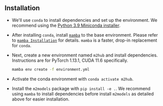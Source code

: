 ## Installation

- We'll use `conda` to install dependencies and set up the environment.
We recommend using the [Python 3.9 Miniconda installer](https://docs.conda.io/en/latest/miniconda.html#linux-installers).
- After installing `conda`, install [`mamba`](https://mamba.readthedocs.io/en/latest/) to the base environment. Please refer to [`mamba Installation`](https://mamba.readthedocs.io/en/latest/installation.html) for details. `mamba` is a faster, drop-in replacement for `conda`.

- Next, create a new environment named `m2hub` and install dependencies. Instructions are for PyTorch 1.13.1, CUDA 11.6 specifically.
    ```bash
    mamba env create -f environment.yml
    ```

- Activate the conda environment with `conda activate m2hub`.

- Install the `m2models` package with `pip install -e .`. We recommend using `mamba` to install dependencies before install `m2models` as detailed above for easier installation. 
